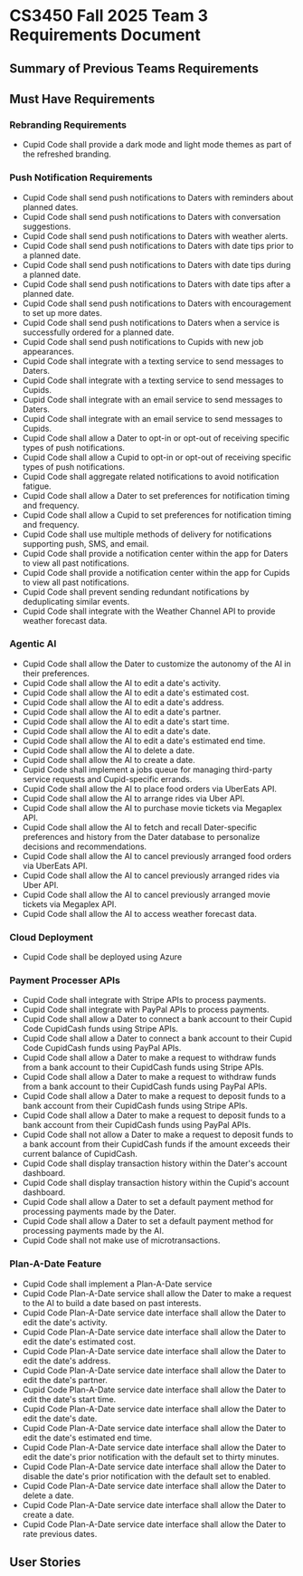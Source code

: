 # CS3450 Fall 2025 Team 3 Requirements Document
## Summary of Previous Teams Requirements

## Must Have Requirements

### Rebranding Requirements
- Cupid Code shall provide a dark mode and light mode themes as part of the refreshed branding.

### Push Notification Requirements
- Cupid Code shall send push notifications to Daters with reminders about planned dates.
- Cupid Code shall send push notifications to Daters with conversation suggestions.
- Cupid Code shall send push notifications to Daters with weather alerts.
- Cupid Code shall send push notifications to Daters with date tips prior to a planned date.
- Cupid Code shall send push notifications to Daters with date tips during a planned date.
- Cupid Code shall send push notifications to Daters with date tips after a planned date.
- Cupid Code shall send push notifications to Daters with encouragement to set up more dates.
- Cupid Code shall send push notifications to Daters when a service is successfully ordered for a planned date.
- Cupid Code shall send push notifications to Cupids with new job appearances.
- Cupid Code shall integrate with a texting service to send messages to Daters.
- Cupid Code shall integrate with a texting service to send messages to Cupids.
- Cupid Code shall integrate with an email service to send messages to Daters.
- Cupid Code shall integrate with an email service to send messages to Cupids.
- Cupid Code shall allow a Dater to opt-in or opt-out of receiving specific types of push notifications.
- Cupid Code shall allow a Cupid to opt-in or opt-out of receiving specific types of push notifications.
- Cupid Code shall aggregate related notifications to avoid notification fatigue.
- Cupid Code shall allow a Dater to set preferences for notification timing and frequency.
- Cupid Code shall allow a Cupid to set preferences for notification timing and frequency.
- Cupid Code shall use multiple methods of delivery for notifications supporting push, SMS, and email.
- Cupid Code shall provide a notification center within the app for Daters to view all past notifications.
- Cupid Code shall provide a notification center within the app for Cupids to view all past notifications.
- Cupid Code shall prevent sending redundant notifications by deduplicating similar events.
- Cupid Code shall integrate with the Weather Channel API to provide weather forecast data.

### Agentic AI
- Cupid Code shall allow the Dater to customize the autonomy of the AI in their preferences.
- Cupid Code shall allow the AI to edit a date's activity.
- Cupid Code shall allow the AI to edit a date's estimated cost.
- Cupid Code shall allow the AI to edit a date's address.
- Cupid Code shall allow the AI to edit a date's partner.
- Cupid Code shall allow the AI to edit a date's start time.
- Cupid Code shall allow the AI to edit a date's date.
- Cupid Code shall allow the AI to edit a date's estimated end time.
- Cupid Code shall allow the AI to delete a date.
- Cupid Code shall allow the AI to create a date.
- Cupid Code shall implement a jobs queue for managing third-party service requests and Cupid-specific errands.
- Cupid Code shall allow the AI to place food orders via UberEats API.
- Cupid Code shall allow the AI to arrange rides via Uber API.
- Cupid Code shall allow the AI to purchase movie tickets via Megaplex API.
- Cupid Code shall allow the AI to fetch and recall Dater-specific preferences and history from the Dater database to personalize decisions and recommendations.
- Cupid Code shall allow the AI to cancel previously arranged food orders via UberEats API.
- Cupid Code shall allow the AI to cancel previously arranged rides via Uber API.
- Cupid Code shall allow the AI to cancel previously arranged movie tickets via Megaplex API.
- Cupid Code shall allow the AI to access weather forecast data.

### Cloud Deployment
- Cupid Code shall be deployed using Azure

### Payment Processer APIs
- Cupid Code shall integrate with Stripe APIs to process payments.
- Cupid Code shall integrate with PayPal APIs to process payments.
- Cupid Code shall allow a Dater to connect a bank account to their Cupid Code CupidCash funds using Stripe APIs.
- Cupid Code shall allow a Dater to connect a bank account to their Cupid Code CupidCash funds using PayPal APIs.
- Cupid Code shall allow a Dater to make a request to withdraw funds from a bank account to their CupidCash funds using Stripe APIs.
- Cupid Code shall allow a Dater to make a request to withdraw funds from a bank account to their CupidCash funds using PayPal APIs.
- Cupid Code shall allow a Dater to make a request to deposit funds to a bank account from their CupidCash funds using Stripe APIs.
- Cupid Code shall allow a Dater to make a request to deposit funds to a bank account from their CupidCash funds using PayPal APIs.
- Cupid Code shall not allow a Dater to make a request to deposit funds to a bank account from their CupidCash funds if the amount exceeds their current balance of CupidCash.
- Cupid Code shall display transaction history within the Dater's account dashboard.
- Cupid Code shall display transaction history within the Cupid's account dashboard.
- Cupid Code shall allow a Dater to set a default payment method for processing payments made by the Dater.
- Cupid Code shall allow a Dater to set a default payment method for processing payments made by the AI.
- Cupid Code shall not make use of microtransactions.

### Plan-A-Date Feature
- Cupid Code shall implement a Plan-A-Date service
- Cupid Code Plan-A-Date service shall allow the Dater to make a request to the AI to build a date based on past interests.
- Cupid Code Plan-A-Date service date interface shall allow the Dater to edit the date's activity.
- Cupid Code Plan-A-Date service date interface shall allow the Dater to edit the date's estimated cost.
- Cupid Code Plan-A-Date service date interface shall allow the Dater to edit the date's address.
- Cupid Code Plan-A-Date service date interface shall allow the Dater to edit the date's partner.
- Cupid Code Plan-A-Date service date interface shall allow the Dater to edit the date's start time.
- Cupid Code Plan-A-Date service date interface shall allow the Dater to edit the date's date.
- Cupid Code Plan-A-Date service date interface shall allow the Dater to edit the date's estimated end time.
- Cupid Code Plan-A-Date service date interface shall allow the Dater to edit the date's prior notification with the default set to thirty minutes.
- Cupid Code Plan-A-Date service date interface shall allow the Dater to disable the date's prior notification with the default set to enabled.
- Cupid Code Plan-A-Date service date interface shall allow the Dater to delete a date.
- Cupid Code Plan-A-Date service date interface shall allow the Dater to create a date.
- Cupid Code Plan-A-Date service date interface shall allow the Dater to rate previous dates.

## User Stories
